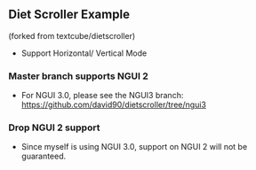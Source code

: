 ## Diet Scroller Example
(forked from textcube/dietscroller)

* Support Horizontal/ Vertical Mode

### Master branch supports NGUI 2

* For NGUI 3.0, please see the NGUI3 branch: 
https://github.com/david90/dietscroller/tree/ngui3


### Drop NGUI 2 support
* Since myself is using NGUI 3.0, support on NGUI 2 will not be guaranteed.
